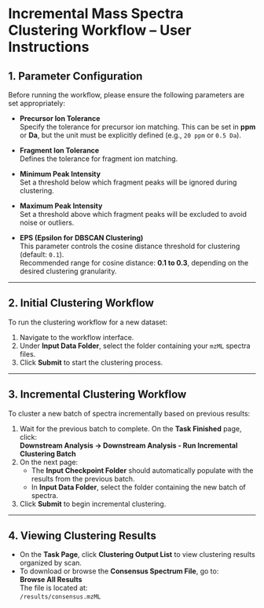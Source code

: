 # Incremental Mass Spectra Clustering Workflow – User Instructions

## 1. Parameter Configuration

Before running the workflow, please ensure the following parameters are set appropriately:

- **Precursor Ion Tolerance**  
  Specify the tolerance for precursor ion matching. This can be set in **ppm** or **Da**, but the unit must be explicitly defined (e.g., `20 ppm` or `0.5 Da`).

- **Fragment Ion Tolerance**  
  Defines the tolerance for fragment ion matching.

- **Minimum Peak Intensity**  
  Set a threshold below which fragment peaks will be ignored during clustering.

- **Maximum Peak Intensity**  
  Set a threshold above which fragment peaks will be excluded to avoid noise or outliers.

- **EPS (Epsilon for DBSCAN Clustering)**  
  This parameter controls the cosine distance threshold for clustering (default: `0.1`).  
  Recommended range for cosine distance: **0.1 to 0.3**, depending on the desired clustering granularity.

---

## 2. Initial Clustering Workflow

To run the clustering workflow for a new dataset:

1. Navigate to the workflow interface.
2. Under **Input Data Folder**, select the folder containing your `mzML` spectra files.
3. Click **Submit** to start the clustering process.

---

## 3. Incremental Clustering Workflow

To cluster a new batch of spectra incrementally based on previous results:

1. Wait for the previous batch to complete. On the **Task Finished** page, click:  
   **Downstream Analysis → Downstream Analysis - Run Incremental Clustering Batch**
2. On the next page:
   - The **Input Checkpoint Folder** should automatically populate with the results from the previous batch.
   - In **Input Data Folder**, select the folder containing the new batch of spectra.
3. Click **Submit** to begin incremental clustering.

---

## 4. Viewing Clustering Results

- On the **Task Page**, click **Clustering Output List** to view clustering results organized by scan.
- To download or browse the **Consensus Spectrum File**, go to:  
  **Browse All Results**  
  The file is located at:  
  `/results/consensus.mzML`

